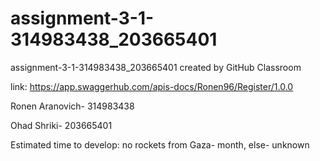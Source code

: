# assignment-3-1-314983438_203665401
assignment-3-1-314983438_203665401 created by GitHub Classroom

link: https://app.swaggerhub.com/apis-docs/Ronen96/Register/1.0.0

Ronen Aranovich- 314983438

Ohad Shriki- 203665401

Estimated time to develop: no rockets from Gaza- month, else- unknown 
